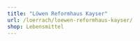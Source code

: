 ```yaml
---
title: "Löwen Reformhaus Kayser"
url: /loerrach/loewen-reformhaus-kayser/
shop: Lebensmittel
---
```

